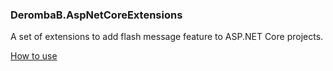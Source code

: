 ### DerombaB.AspNetCoreExtensions

A set of extensions to add flash message feature to ASP.NET Core projects.

[How to use](DerombaB.AspNetCoreExtensions.FlashExtensions/README.md)
